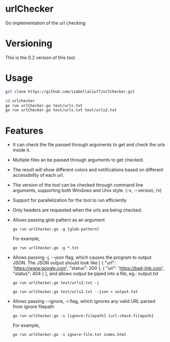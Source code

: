 # urlChecker

Go implementation of the url checking

# Versioning
This is the 0.2 version of this tool. 

# Usage

```bash
git clone https://github.com/isabellaliu77/urlChecker.git

cd urlchecker
go run urlChecker.go test/urls.txt
go run urlChecker.go test/urls.txt test/urls2.txt
```

# Features
- It can check the file passed through arguments to get and check the urls inside it. 

- Multiple files an be passed through arguments to get checked. 

- The result will show different colors and notifications based on different 
accessibility of each url. 

- The version of the tool can be checked through command line arguments, supporting both Windows and Unix style. (-v, --version, /v)

- Support for parallelization for the tool to run efficiently

- Only headers are requested when the urls are being checked. 

- Allows passing glob pattern as an argument
  ```
  go run urlChecker.go -g [glob-pattern]
  ```
  For example,
  ```
  go run urlChecker.go -g *.txt
  ```

- Allows passing -j, --json flag, which causes the program to output JSON. The JSON output should look like [ { "url": 'https://www.google.com', "status": 200 }, { "url": 'https://bad-link.com', "status": 404 } ], and allows output be piped into a file, eg.: output.txt

  ```
  go run urlChecker.go test/urls2.txt -j
  ```
  ```
  go run urlChecker.go test/urls2.txt --json > output.txt
  ```

- Allows passing --ignore, -i flag, which ignores any valid URL parsed from ignore filepath
  ```
  go run urlChecker.go -i [ignore-filepath] [url-check-filepath]
  ```
  For example,
  ```
  go run urlChecker.go -i ignore-file.txt index.html
  ```